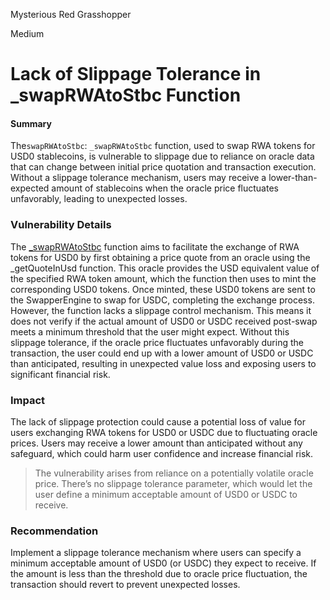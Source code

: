Mysterious Red Grasshopper

Medium

# Lack of Slippage Tolerance in _swapRWAtoStbc Function

#### Summary
The`swapRWAtoStbc`: `_swapRWAtoStbc` function, used to swap RWA tokens for USD0 stablecoins, is vulnerable to slippage due to reliance on oracle data that can change between initial price quotation and transaction execution. Without a slippage tolerance mechanism, users may receive a lower-than-expected amount of stablecoins when the oracle price fluctuates unfavorably, leading to unexpected losses.

### Vulnerability Details
The [_swapRWAtoStbc](https://github.com/sherlock-audit/2024-10-usual-labs-v1/blob/main/pegasus/packages/solidity/src/daoCollateral/DaoCollateral.sol#L775C7-L778C6) function aims to facilitate the exchange of RWA tokens for USD0 by first obtaining a price quote from an oracle using the _getQuoteInUsd function. This oracle provides the USD equivalent value of the specified RWA token amount, which the function then uses to mint the corresponding USD0 tokens. Once minted, these USD0 tokens are sent to the SwapperEngine to swap for USDC, completing the exchange process. However, the function lacks a slippage control mechanism. This means it does not verify if the actual amount of USD0 or USDC received post-swap meets a minimum threshold that the user might expect. Without this slippage tolerance, if the oracle price fluctuates unfavorably during the transaction, the user could end up with a lower amount of USD0 or USDC than anticipated, resulting in unexpected value loss and exposing users to significant financial risk.

### Impact
The lack of slippage protection could cause a potential loss of value for users exchanging RWA tokens for USD0 or USDC due to fluctuating oracle prices. Users may receive a lower amount than anticipated without any safeguard, which could harm user confidence and increase financial risk.

> The vulnerability arises from reliance on a potentially volatile oracle price. There’s no slippage tolerance parameter, which would let the user define a minimum acceptable amount of USD0 or USDC to receive.

### Recommendation
Implement a slippage tolerance mechanism where users can specify a minimum acceptable amount of USD0 (or USDC) they expect to receive. If the amount is less than the threshold due to oracle price fluctuation, the transaction should revert to prevent unexpected losses.